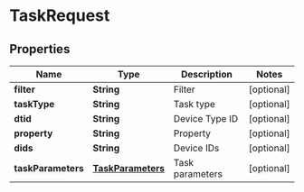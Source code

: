 
# TaskRequest

## Properties
Name | Type | Description | Notes
------------ | ------------- | ------------- | -------------
**filter** | **String** | Filter |  [optional]
**taskType** | **String** | Task type |  [optional]
**dtid** | **String** | Device Type ID |  [optional]
**property** | **String** | Property |  [optional]
**dids** | **String** | Device IDs |  [optional]
**taskParameters** | [**TaskParameters**](TaskParameters.md) | Task parameters |  [optional]



